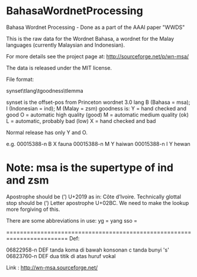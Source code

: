 # BahasaWordnetProcessing
Bahasa Wordnet Processing - Done as a part of the AAAI paper "WWDS"

This is the raw data for the Wordnet Bahasa, a wordnet for the Malay
languages (currently Malaysian and Indonesian).

For more details see the project page at: http://sourceforge.net/p/wn-msa/

The data is released under the MIT license.

File format:

synset\tlang\tgoodness\tlemma

synset is the offset-pos from Princeton wordnet 3.0
lang 
     B (Bahasa = msa); 
     I (Indonesian = ind); 
     M (Malay = zsm)
goodness is:
     Y = hand checked and good
     O = automatic high quality (good)
     M = automatic medium quality (ok)
     L = automatic, probably bad (low)
     X = hand checked and bad

Normal release has only Y and O.


e.g.
00015388-n	B	X	fauna
00015388-n	M	Y	haiwan
00015388-n	I	Y	hewan

Note: msa is the supertype of ind and zsm
========================================================================
Apostrophe should be (’) U+2019 as in: Côte d’Ivoire.
Technically glottal stop should be (ʼ) Letter apostrophe U+02BC.
We need to make the lookup more forgiving of this.

There are some abbreviations in use:
yg = yang
sso =

========================================================================
Def:

06822958-n	DEF	tanda koma di bawah konsonan c tanda bunyi 's'
06823760-n	DEF	dua titik di atas huruf vokal

Link : http://wn-msa.sourceforge.net/


